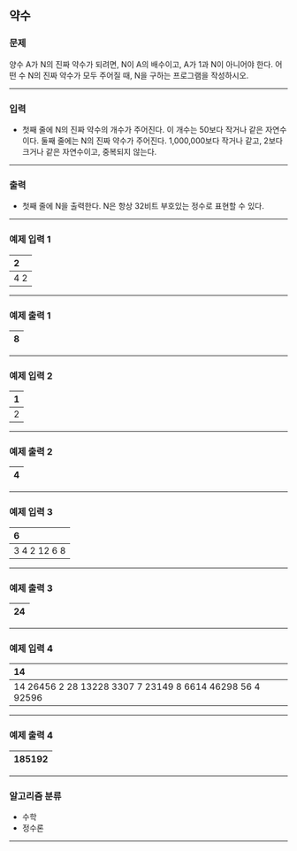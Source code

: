 약수
-------------
### 문제

양수 A가 N의 진짜 약수가 되려면, N이 A의 배수이고, A가 1과 N이 아니어야 한다. 어떤 수 N의 진짜 약수가 모두 주어질 때, N을 구하는 프로그램을 작성하시오.

- - -

### 입력
* 첫째 줄에 N의 진짜 약수의 개수가 주어진다. 이 개수는 50보다 작거나 같은 자연수이다. 둘째 줄에는 N의 진짜 약수가 주어진다. 1,000,000보다 작거나 같고, 2보다 크거나 같은 자연수이고, 중복되지 않는다.

- - -

### 출력
* 첫째 줄에 N을 출력한다. N은 항상 32비트 부호있는 정수로 표현할 수 있다.

- - -

### 예제 입력 1
|2|
|:---|
|4 2|

- - -

### 예제 출력 1
|8|
|:---|

- - -

### 예제 입력 2
|1|
|:---|
|2|

- - -

### 예제 출력 2
|4|
|:---|

- - -

### 예제 입력 3
|6|
|:---|
|3 4 2 12 6 8|

- - -

### 예제 출력 3
|24|
|:---|

- - -

### 예제 입력 4
|14|
|:---|
|14 26456 2 28 13228 3307 7 23149 8 6614 46298 56 4 92596|

- - -

### 예제 출력 4
|185192|
|:---|

- - -

### 알고리즘 분류
* 수학
* 정수론

- - -